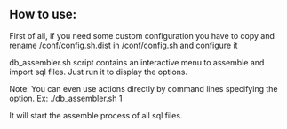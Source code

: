 ## How to use:

First of all, if you need some custom configuration you have to copy and rename
/conf/config.sh.dist in /conf/config.sh and configure it

db_assembler.sh script contains an interactive menu to assemble and import sql files.
Just run it to display the options.


Note: You can even use actions directly by command lines specifying the option.
Ex:
  ./db_assembler.sh 1  

It will start the assemble process of all sql files.


